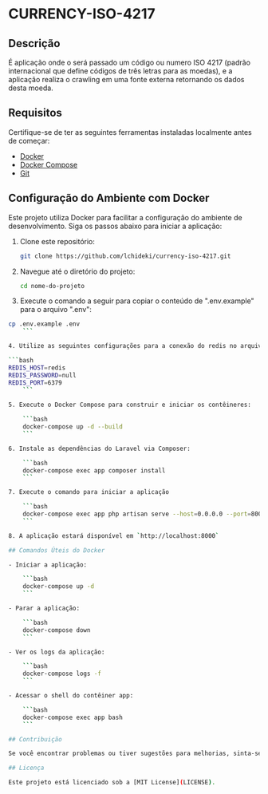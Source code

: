 # CURRENCY-ISO-4217

## Descrição

É aplicação onde o será passado um código ou numero ISO 4217 (padrão internacional que define códigos de três letras para as moedas), e a aplicação realiza o crawling em uma fonte externa retornando os dados desta moeda.

## Requisitos

Certifique-se de ter as seguintes ferramentas instaladas localmente antes de começar:
- [Docker](https://www.docker.com/get-started)
- [Docker Compose](https://docs.docker.com/compose/install/)
- [Git](https://docs.docker.com/compose/install/)
## Configuração do Ambiente com Docker

Este projeto utiliza Docker para facilitar a configuração do ambiente de desenvolvimento. Siga os passos abaixo para iniciar a aplicação:

1. Clone este repositório:

    ```bash
    git clone https://github.com/lchideki/currency-iso-4217.git
    ```

2. Navegue até o diretório do projeto:

    ```bash
    cd nome-do-projeto
    ```

3. Execute o comando a seguir para copiar o conteúdo de ".env.example" para  o arquivo ".env":

```bash
cp .env.example .env
    ```

4. Utilize as seguintes configurações para a conexão do redis no arquivo ".env":

```bash
REDIS_HOST=redis
REDIS_PASSWORD=null
REDIS_PORT=6379
    ```
    
5. Execute o Docker Compose para construir e iniciar os contêineres:

    ```bash
    docker-compose up -d --build
    ```

6. Instale as dependências do Laravel via Composer:

    ```bash
    docker-compose exec app composer install
    ```

7. Execute o comando para iniciar a aplicação

    ```bash
    docker-compose exec app php artisan serve --host=0.0.0.0 --port=8000
    ```

8. A aplicação estará disponível em `http://localhost:8000`

## Comandos Úteis do Docker

- Iniciar a aplicação:

    ```bash
    docker-compose up -d
    ```

- Parar a aplicação:

    ```bash
    docker-compose down
    ```

- Ver os logs da aplicação:

    ```bash
    docker-compose logs -f
    ```

- Acessar o shell do contêiner app:

    ```bash
    docker-compose exec app bash
    ```

## Contribuição

Se você encontrar problemas ou tiver sugestões para melhorias, sinta-se à vontade para abrir uma [issue](https://github.com/lchideki/currency-iso-4217/issues) ou enviar um [pull request](https://github.com/seu-usuario/nome-do-projeto/pulls).

## Licença

Este projeto está licenciado sob a [MIT License](LICENSE).

